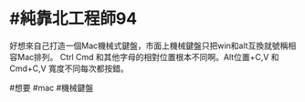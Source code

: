 # #純靠北工程師94



好想來自己打造一個Mac機械式鍵盤，市面上機械鍵盤只把win和alt互換就號稱相容Mac排列。
Ctrl Cmd 和其他字母的相對位置根本不同啊。Alt位置+C,V 和Cmd+C,V 寬度不同每次都按錯。


#想要 #mac #機械鍵盤
